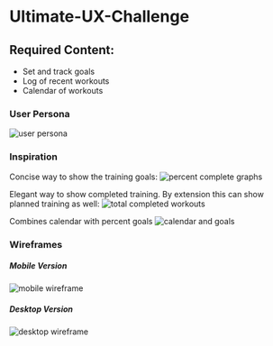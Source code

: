 # Ultimate-UX-Challenge

## Required Content:
* Set and track goals
* Log of recent workouts
* Calendar of workouts

### User Persona
![user persona](https://github.com/anderswood/Ultimate-UX-Challenge/blob/master/images/UserPersona_img.jpg)

### Inspiration
Concise way to show the training goals:
![percent complete graphs](https://github.com/anderswood/Ultimate-UX-Challenge/blob/master/images/groals.png)

Elegant way to show completed training. By extension this can show planned training as well:
![total completed workouts](https://github.com/anderswood/Ultimate-UX-Challenge/blob/master/images/training-log.png)

Combines calendar with percent goals 
![calendar and goals](https://github.com/anderswood/Ultimate-UX-Challenge/blob/master/images/calendar%20and%20goals.png)

### Wireframes
##### Mobile Version
![mobile wireframe](https://github.com/anderswood/Ultimate-UX-Challenge/blob/master/images/wireframe-mobile.jpg)

##### Desktop Version
![desktop wireframe](https://github.com/anderswood/Ultimate-UX-Challenge/blob/master/images/wireframe-desktop.jpg)

